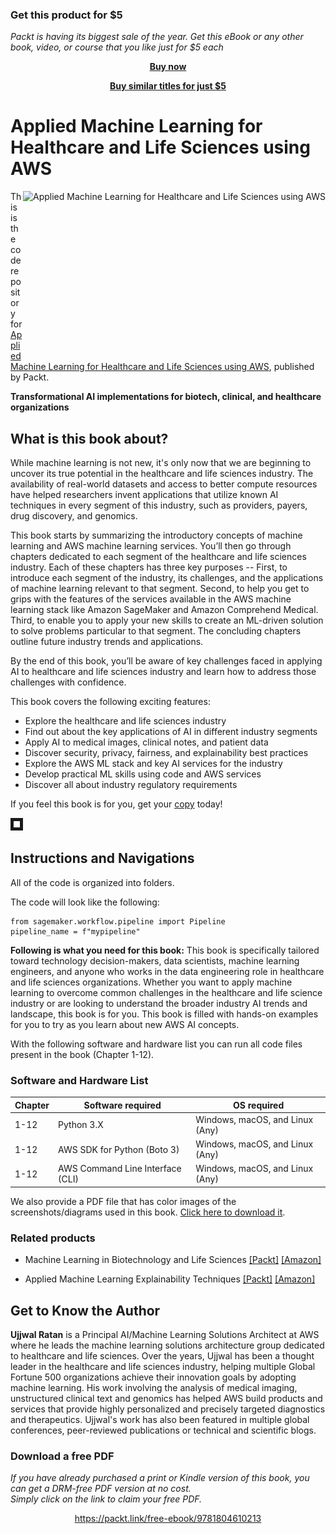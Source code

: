 
### Get this product for $5

<i>Packt is having its biggest sale of the year. Get this eBook or any other book, video, or course that you like just for $5 each</i>


<b><p align='center'>[Buy now](https://packt.link/9781804610213)</p></b>


<b><p align='center'>[Buy similar titles for just $5](https://subscription.packtpub.com/search)</p></b>


# Applied Machine Learning for Healthcare and Life Sciences using AWS

<a href="https://www.packtpub.com/product/applied-machine-learning-for-healthcare-and-life-sciences-using-aws/9781804610213"><img src="https://static.packt-cdn.com/products/9781804610213/cover/smaller" alt="Applied Machine Learning for Healthcare and Life Sciences using AWS" height="256px" align="right"></a>

This is the code repository for [Applied Machine Learning for Healthcare and Life Sciences using AWS](https://www.packtpub.com/product/applied-machine-learning-for-healthcare-and-life-sciences-using-aws/9781804610213), published by Packt.

**Transformational AI implementations for biotech, clinical, and healthcare organizations**

## What is this book about?
While machine learning is not new, it's only now that we are beginning to uncover its true potential in the healthcare and life sciences industry. The availability of real-world datasets and access to better compute resources have helped researchers invent applications that utilize known AI techniques in every segment of this industry, such as providers, payers, drug discovery, and genomics.

This book starts by summarizing the introductory concepts of machine learning and AWS machine learning services. You’ll then go through chapters dedicated to each segment of the healthcare and life sciences industry. Each of these chapters has three key purposes -- First, to introduce each segment of the industry, its challenges, and the applications of machine learning relevant to that segment. Second, to help you get to grips with the features of the services available in the AWS machine learning stack like Amazon SageMaker and Amazon Comprehend Medical. Third, to enable you to apply your new skills to create an ML-driven solution to solve problems particular to that segment. The concluding chapters outline future industry trends and applications.

By the end of this book, you’ll be aware of key challenges faced in applying AI to healthcare and life sciences industry and learn how to address those challenges with confidence.

This book covers the following exciting features: 
* Explore the healthcare and life sciences industry
* Find out about the key applications of AI in different industry segments
* Apply AI to medical images, clinical notes, and patient data
* Discover security, privacy, fairness, and explainability best practices
* Explore the AWS ML stack and key AI services for the industry
* Develop practical ML skills using code and AWS services
* Discover all about industry regulatory requirements

If you feel this book is for you, get your [copy](https://www.amazon.com/dp/1804610216) today!

<a href="https://www.packtpub.com/?utm_source=github&utm_medium=banner&utm_campaign=GitHubBanner"><img src="https://raw.githubusercontent.com/PacktPublishing/GitHub/master/GitHub.png" alt="https://www.packtpub.com/" border="5" /></a>

## Instructions and Navigations
All of the code is organized into folders.

The code will look like the following:
```
from sagemaker.workflow.pipeline import Pipeline
pipeline_name = f"mypipeline"
```

**Following is what you need for this book:**
This book is specifically tailored toward technology decision-makers, data scientists, machine learning engineers, and anyone who works in the data engineering role in healthcare and life sciences organizations. Whether you want to apply machine learning to overcome common challenges in the healthcare and life science industry or are looking to understand the broader industry AI trends and landscape, this book is for you. This book is filled with hands-on examples for you to try as you learn about new AWS AI concepts.	

With the following software and hardware list you can run all code files present in the book (Chapter 1-12).

### Software and Hardware List

| Chapter  | Software required                                                                    | OS required                        |
| -------- | -------------------------------------------------------------------------------------| -----------------------------------|
|  		1-12 | Python 3.X   							                                            			  | Windows, macOS, and Linux (Any) |
|    1-12      |   	AWS SDK for Python (Boto 3)																				  |        Windows, macOS, and Linux (Any)           |
|  		1-12 | AWS Command Line Interface (CLI)						                                            			  | Windows, macOS, and Linux (Any) |

We also provide a PDF file that has color images of the screenshots/diagrams used in this book. [Click here to download it](https://packt.link/nGhXe).


### Related products <Other books you may enjoy>
* Machine Learning in Biotechnology and Life Sciences [[Packt]](https://www.packtpub.com/product/machine-learning-in-biotechnology-and-life-sciences/9781801811910?_ga=2.153380920.1206990960.1667214783-1347501151.1654864057) [[Amazon]](https://www.amazon.com/dp/1801811911)

* Applied Machine Learning Explainability Techniques [[Packt]](https://www.packtpub.com/product/applied-machine-learning-explainability-techniques/9781803246154?_ga=2.238029056.1206990960.1667214783-1347501151.1654864057) [[Amazon]](https://www.amazon.com/dp/1803246154)

## Get to Know the Author
**Ujjwal Ratan** is a Principal AI/Machine Learning Solutions Architect at AWS where he leads the machine learning solutions architecture group dedicated to healthcare and life sciences. Over the years, Ujjwal has been a thought leader in the healthcare and life sciences industry, helping multiple Global Fortune 500 organizations achieve their innovation goals by adopting machine learning. His work involving the analysis of medical imaging, unstructured clinical text and genomics has helped AWS build products and services that provide highly personalized and precisely targeted diagnostics and therapeutics. Ujjwal's work has also been featured in multiple global conferences, peer-reviewed publications or technical and scientific blogs.	

### Download a free PDF

 <i>If you have already purchased a print or Kindle version of this book, you can get a DRM-free PDF version at no cost.<br>Simply click on the link to claim your free PDF.</i>
<p align="center"> <a href="https://packt.link/free-ebook/9781804610213">https://packt.link/free-ebook/9781804610213 </a> </p>